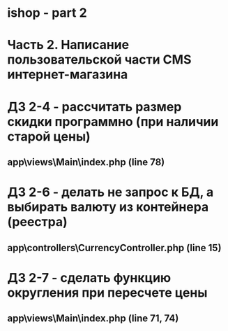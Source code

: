 # ishop - part 2
# Часть 2. Написание пользовательской части CMS интернет-магазина

# ДЗ 2-4 - рассчитать размер скидки программно (при наличии старой цены)
## app\views\Main\index.php (line 78)

# ДЗ 2-6 - делать не запрос к БД, а выбирать валюту из контейнера (реестра)
## app\controllers\CurrencyController.php (line 15)

# ДЗ 2-7 - сделать функцию округления при пересчете цены
## app\views\Main\index.php (line 71, 74)